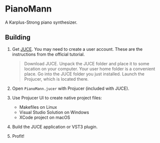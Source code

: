 # PianoMann

A Karplus-Strong piano synthesizer.

## Building

1. Get [JUCE](https://shop.juce.com/get-juce). You may need to create a user account. These are the instructions from the official tutorial.

   > Download JUCE. Unpack the JUCE folder and place it to some location on your computer. Your user home folder is a convenient place.
   > Go into the JUCE folder you just installed. Launch the Projucer, which is located there.

2. Open `PianoMann.jucer` with Projucer (included with JUCE).

3. Use Projucer UI to create native project files:

   - Makefiles on Linux
   - Visual Studio Solution on Windows
   - XCode project on macOS

4. Build the JUCE application or VST3 plugin.

5. Profit!
